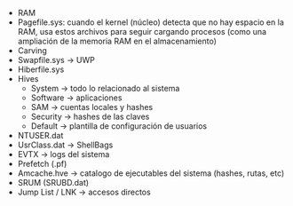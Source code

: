 - RAM
- Pagefile.sys: cuando el kernel (núcleo) detecta que no hay espacio en la RAM, usa estos archivos para seguir cargando procesos (como una ampliación de la memoria RAM en el almacenamiento)
- Carving
- Swapfile.sys -> UWP
- Hiberfile.sys
- Hives
	- System -> todo lo relacionado al sistema
	- Software -> aplicaciones
	- SAM -> cuentas locales y hashes
	- Security -> hashes de las claves
	- Default -> plantilla de configuración de usuarios
- NTUSER.dat
- UsrClass.dat -> ShellBags
- EVTX -> logs del sistema
- Prefetch (.pf)
- Amcache.hve -> catalogo de ejecutables del sistema (hashes, rutas, etc)
- SRUM (SRUBD.dat)
- Jump List / LNK -> accesos directos